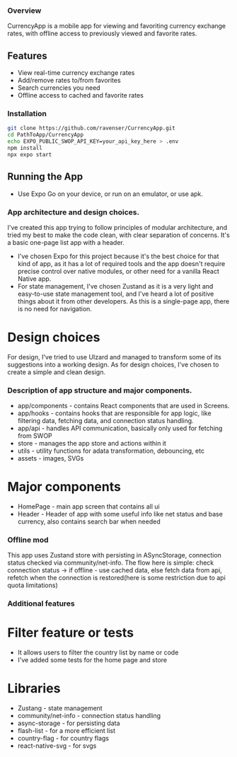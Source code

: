 ### Overview

CurrencyApp is a mobile app for viewing and favoriting currency exchange rates, with offline access to previously viewed and favorite rates.

## Features

- View real-time currency exchange rates
- Add/remove rates to/from favorites
- Search currencies you need
- Offline access to cached and favorite rates

### Installation

```bash
git clone https://github.com/ravenser/CurrencyApp.git
cd PathToApp/CurrencyApp
echo EXPO_PUBLIC_SWOP_API_KEY=your_api_key_here > .env
npm install
npx expo start
```

## Running the App

- Use Expo Go on your device, or run on an emulator, or use apk.

### App architecture and design choices.

I've created this app trying to follow principles of modular architecture, and tried my best to make the code clean, with clear separation of concerns. It's a basic one-page list app with a header.

- I've chosen Expo for this project because it's the best choice for that kind of app, as it has a lot of required tools and the app doesn't require precise control over native modules, or other need for a vanilla React Native app.
- For state management, I've chosen Zustand as it is a very light and easy-to-use state management tool, and I've heard a lot of positive things about it from other developers.
  As this is a single-page app, there is no need for navigation.

# Design choices

For design, I've tried to use UIzard and managed to transform some of its suggestions into a working design.
As for design choices, I've chosen to create a simple and clean design.

### Description of app structure and major components.

- app/components - contains React components that are used in Screens.
- app/hooks - contains hooks that are responsible for app logic, like filtering data, fetching data, and connection status handling.
- app/api - handles API communication, basically only used for fetching from SWOP
- store - manages the app store and actions within it
- utils - utility functions for adata transformation, debouncing, etc
- assets - images, SVGs

# Major components

- HomePage - main app screen that contains all ui
- Header - Header of app with some useful info like net status and base currency, also contains search bar when needed

### Offline mod

This app uses Zustand store with persisting in ASyncStorage, connection status checked via community/net-info.
The flow here is simple: check connection status -> if offline - use cached data, else fetch data from api, refetch when the connection is restored(here is some restriction due to api quota limitations)

### Additional features

# Filter feature or tests

- It allows users to filter the country list by name or code
- I've added some tests for the home page and store

# Libraries

- Zustang - state management
- community/net-info - connection status handling
- async-storage - for persisting data
- flash-list - for a more efficient list
- country-flag - for country flags
- react-native-svg - for svgs
